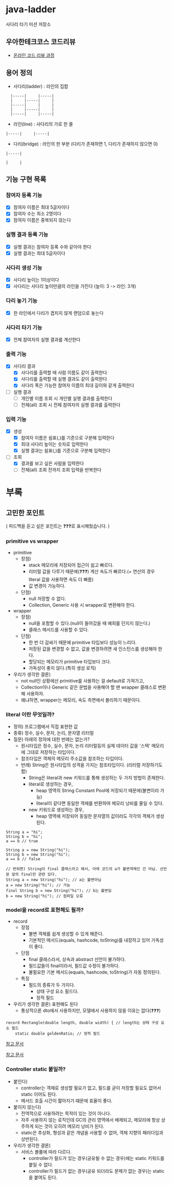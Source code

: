 # java-ladder

사다리 타기 미션 저장소

## 우아한테크코스 코드리뷰

- [온라인 코드 리뷰 과정](https://github.com/woowacourse/woowacourse-docs/blob/master/maincourse/README.md)

## 용어 정의

+ 사다리(ladder) : 라인의 집합

```
  |-----|     |-----|
  |     |-----|     |
  |-----|     |     |
  |     |-----|     |
  |-----|     |-----|
```

+ 라인(line) : 사다리의 가로 한 줄

```
|-----|     |-----|
```

+ 다리(bridge) : 라인의 한 부분 (다리가 존재하면 1, 다리가 존재하지 않으면 0)

```
|-----|
```

```
|     |
```

## 기능 구현 목록

### 참여자 등록 기능

- [x] 참여자 이름은 최대 5글자이다
- [x] 참여자 수는 최소 2명이다
- [x] 참여자 이름은 중복되지 않는다

### 실행 결과 등록 기능

- [x] 실행 결과는 참여자 등록 수와 같아야 한다
- [x] 실행 결과는 최대 5글자이다

### 사다리 생성 기능

- [x] 사다리 높이는 1이상이다
- [x] 사다리는 사다리 높이만큼의 라인을 가진다 (높이: 3 -> 라인: 3개)

### 다리 놓기 기능

- [x] 한 라인에서 다리가 겹치지 않게 랜덤으로 놓는다

### 사다리 타기 기능

- [x] 전체 참여자의 실행 결과를 계산한다

### 출력 기능

- [x] 사다리 결과
  - [x] 사다리를 출력할 때 사람 이름도 같이 출력한다
  - [x] 사다리를 출력할 때 실행 결과도 같이 출력한다
  - [x] 사다리 폭은 가능한 참여자 이름의 최대 길이와 같게 출력한다
- [ ] 실행 결과
  - [ ] 개인별 이름 조회 시 개인별 실행 결과를 출력한다
  - [ ] 전체(all) 조회 시 전체 참여자의 실행 결과를 출력한다

### 입력 기능

- [x] 생성
  - [x] 참여자 이름은 쉼표(,)를 기준으로 구분해 입력한다
  - [x] 최대 사다리 높이는 숫자로 입력한다
  - [x] 실행 결과는 쉼표(,)를 기준으로 구분해 입력한다
- [ ] 조회
  - [x] 결과를 보고 싶은 사람을 입력한다
  - [ ] 전체(all) 조회 전까지 조회 입력을 반복한다

# 부록

## 고민한 포인트

( 피드백을 듣고 싶은 포인트는 ❓❓❓로 표시해뒀습니다. )

### primitive vs wrapper

- primitive
    - 장점)
        - stack 메모리에 저장되어 접근이 쉽고 빠르다.
        - 리터럴 값을 다루기 때문에(❓❓❓) 계산 속도가 빠르다.(+ 연산의 경우 literal 값을 사용하면 속도 더 빠름)
        - 값 변경이 가능하다.
    - 단점)
        - null 저장할 수 없다.
        - Collection, Generic 사용 시 wrapper로 변환해야 한다.
- wrapper
    - 장점)
        - null을 포함할 수 있다.(null이 들어갔을 때 예외를 던지지 않는다.)
        - 클래스 메서드를 사용할 수 있다.
    - 단점)
        - 한 번 더 감싸기 때문에 primitive 타입보다 성능이 느리다.
        - 저장된 값을 변경할 수 없고, 값을 변경하려면 새 인스턴스를 생성해야 한다.
        - 할당되는 메모리가 primitive 타입보다 크다.
        - 가독성이 좋지 않다.(특히 생성 로직)
- 우리가 생각한 결론)
    - not null인 상황에선 primitive를 사용하는 걸 default로 가져가고,
    - Collection이나 Generic 같은 문법을 사용해야 할 땐 wrapper 클래스로 변환해 사용하자.
    - 왜냐하면, wrapper는 메모리, 속도 측면에서 불리하기 때문이다.

### literal 이란 무엇일까?

- 정의) 프로그램에서 직접 표현한 값
- 종류) 정수, 실수, 문자, 논리, 문자열 리터럴
- 질문) 아래의 정의에 대한 반례는 없는가?
    - 원시타입은 정수, 실수, 문자, 논리 리터럴등의 실제 데이터 값을 '스택' 메모리에 그대로 저장하는 타입이다.
    - 참조타입은 객체의 메모리 주소값을 참조하는 타입이다.
    - 반례) String은 원시타입의 성격을 가지는 참조타입이다. (리터럴 저장하기도 함)
        - String은 literal과 new 키워드를 통해 생성하는 두 가지 방법이 존재한다.
        - literal로 생성하는 경우,
            - heap 영역의 String Constant Pool에 저장되기 때문에(불변이라 가능)
            - literal이 같다면 동일한 객체를 반환하여 메모리 낭비를 줄일 수 있다.
        - new 키워드로 생성하는 경우,
            - heap 영역에 저장되어 동일한 문자열의 값이라도 각각의 객체가 생성된다.

```
String a = "hi";
String b = "hi";
a == b // true
```

```
String a = new String("hi");
String b = new String("hi");
a == b // false
```

```
// 번외편) String이 final 클래스라고 해서, 아래 코드의 a가 불변객체인 건 아님. 선언문 앞의 final만 관련 있다.
String a = new String("hi"); // a는 불변아님
a = new String("hi"); // 가능
final String b = new String("hi"); // b는 불변임
b = new String("hi"); // 컴파일 오류
```

### model을 record로 표현해도 될까?

- record
    - 장점
        - 불변 객체를 쉽게 생성할 수 있게 해준다.
        - 기본적인 메서드(equals, hashcode, toString)를 내장하고 있어 가독성이 좋다.
    - 단점
        - final 클래스라서, 상속과 abstract 선언이 불가하다.
        - 필드값들이 final이라서, 필드값 수정이 불가하다.
        - 불필요한 기본 메서드(equals, hashcode, toString)가 자동 정의된다.
    - 특징
        - 필드의 종류가 두 가지다.
            - 상태 구성 요소 필드다.
            - 정적 필드
- 우리가 생각한 결론) 표현해도 된다
    - 통상적으론 dto에서 사용하지만, 모델에서 사용하지 않을 이유는 없다(❓❓❓)

```
record Rectangle(double length, double width) { // length는 상태 구성 요소 필드
    static double goldenRatio; // 정적 필드
```

[참고 문서](https://docs.oracle.com/en/java/javase/17/language/records.html)

[참고 문서](https://openjdk.org/jeps/359)

### Controller static 붙일까?

- 붙인다)
    - controller는 객체로 생성할 필요가 없고, 필드를 굳이 저장할 필요도 없어서 static 이어도 된다.
    - 메서드 호출 시간이 짧아지기 떄문에 효율이 좋다.
- 붙이지 않는다)
    - 전역적으로 사용하려는 목적이 있는 것이 아나다.
    - 자주 사용하지 않는 로직인데 GC의 관리 영역에서 배제되고, 메모리에 항상 상주하게 되는 것이 오히려 메모리 낭비가 된다.
    - static은 추상화, 형성과 같은 개념을 사용할 수 없어, 객체 지향의 패러다임과 상반된다.
- 우리가 생각한 결론)
    - 서비스 볼륨에 따라 다르다.
        - controller가 필드가 있는 경우(공유될 수 없는 경우)에는 static 키워드를 붙일 수 없다.
        - controller가 필드가 없는 경우(공유 되더라도 문제가 없는 경우)는 static을 붙여도 된다.
